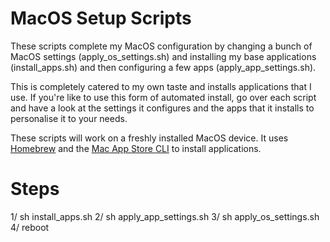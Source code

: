 # MacOS Setup Scripts

These scripts complete my MacOS configuration by changing a bunch of MacOS settings (apply_os_settings.sh) and installing my base applications (install_apps.sh) and then configuring a few apps (apply_app_settings.sh).

This is completely catered to my own taste and installs applications that I use. If you're like to use this form of automated install, go over each script and have a look at the settings it configures and the apps that it installs to personalise it to your needs.

These scripts will work on a freshly installed MacOS device. It uses [Homebrew](https://brew.sh) and the [Mac App Store CLI](https://github.com/mas-cli/mas) to install applications.

# Steps

1/ sh install_apps.sh
2/ sh apply_app_settings.sh
3/ sh apply_os_settings.sh
4/ reboot